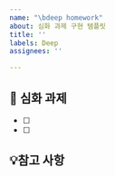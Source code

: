 ```yaml
---
name: "\bdeep homework"
about: 심화 과제 구현 템플릿
title: ''
labels: Deep
assignees: ''

---
```


## 📌 심화 과제
- [ ]
- [ ]

## 💡참고 사항
